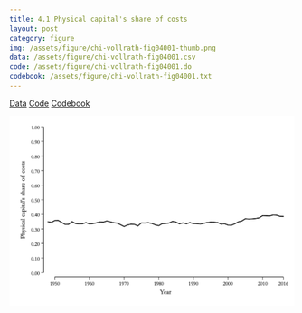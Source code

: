 ```yaml
---
title: 4.1 Physical capital's share of costs
layout: post
category: figure
img: /assets/figure/chi-vollrath-fig04001-thumb.png
data: /assets/figure/chi-vollrath-fig04001.csv
code: /assets/figure/chi-vollrath-fig04001.do
codebook: /assets/figure/chi-vollrath-fig04001.txt
---
```


[Data](/assets/figure/chi-vollrath-fig04001.csv) [Code](/assets/figure/chi-vollrath-fig04001.do) [Codebook](/assets/figure/chi-vollrath-fig04001.txt)

![4.1 Physical capital's share of costs](/assets/figure/chi-vollrath-fig04001.png)
